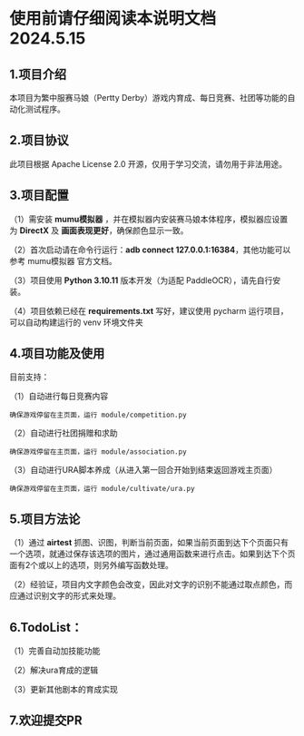 使用前请仔细阅读本说明文档 2024.5.15  
=
1.项目介绍
-
本项目为繁中服赛马娘（Pertty Derby）游戏内育成、每日竞赛、社团等功能的自动化测试程序。

2.项目协议
-
此项目根据 Apache License 2.0 开源，仅用于学习交流，请勿用于非法用途。

3.项目配置
-  
（1）需安装 **mumu模拟器** ，并在模拟器内安装赛马娘本体程序，模拟器应设置为 **DirectX** 及 **画面表现更好**，确保颜色显示一致。

（2）首次启动请在命令行运行：**adb connect 127.0.0.1:16384**，其他功能可以参考 mumu模拟器 官方文档。

（3）项目使用 **Python 3.10.11** 版本开发（为适配 PaddleOCR），请先自行安装。

（4）项目依赖已经在 **requirements.txt** 写好，建议使用 pycharm 运行项目，可以自动构建运行的 venv 环境文件夹

4.项目功能及使用
-
目前支持：

（1）自动进行每日竞赛内容

    确保游戏停留在主页面，运行 module/competition.py

（2）自动进行社团捐赠和求助

    确保游戏停留在主页面，运行 module/association.py

（3）自动进行URA脚本养成（从进入第一回合开始到结束返回游戏主页面）

    确保游戏停留在主页面，运行 module/cultivate/ura.py

5.项目方法论
-
（1）通过 **airtest** 抓图、识图，判断当前页面，如果当前页面到达下个页面只有一个选项，就通过保存该选项的图片，通过通用函数来进行点击。如果到达下个页面有2个或以上的选项，则另外编写函数处理。

（2）经验证，项目内文字颜色会改变，因此对文字的识别不能通过取点颜色，而应通过识别文字的形式来处理。

6.TodoList：
-
（1）完善自动加技能功能

（2）解决ura育成的逻辑

（3）更新其他剧本的育成实现

7.欢迎提交PR
-
